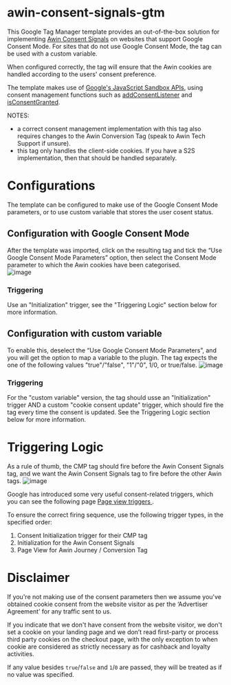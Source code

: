 # awin-consent-signals-gtm
This Google Tag Manager template provides an out-of-the-box solution for implementing [Awin Consent Signals](https://wiki.awin.com/index.php/Consent_Frameworks_for_Advertisers) on websites that support Google Consent Mode. For sites that do not use Google Consent Mode, the tag can be used with a custom variable.

When configured correctly, the tag will ensure that the Awin cookies are handled according to the users' consent preference.

The template makes use of [Google's JavaScript Sandbox APIs](https://developers.google.com/tag-platform/tag-manager/templates/api), using consent management functions such as [addConsentListener](https://developers.google.com/tag-platform/tag-manager/templates/api#addconsentlistener) and [isConsentGranted](https://developers.google.com/tag-platform/tag-manager/templates/api#isconsentgranted).

NOTES: 
* a correct consent management implementation with this tag also requires changes to the Awin Conversion Tag (speak to Awin Tech Support if unsure).
* this tag only handles the client-side cookies. If you have a S2S implementation, then that should be handled separately.

# Configurations
The template can be configured to make use of the Google Consent Mode parameters, or to use custom variable that stores the user cosent status.

## Configuration with Google Consent Mode
After the template was imported, click on the resulting tag and tick the “Use Google Consent Mode Parameters” option, then select the Consent Mode parameter to which the Awin cookies have been categorised.  
![image](https://github.com/user-attachments/assets/aa28bce8-31b9-4689-be31-2cbfcabfadf5)

### Triggering
Use an "Initialization" trigger, see the "Triggering Logic" section below for more information.

## Configuration with custom variable
To enable this, deselect the “Use Google Consent Mode Parameters”, and you will get the option to map a variable to the plugin. The tag expects the one of the following values "true"/"false", "1"/"0", 1/0, or true/false.
![image](https://github.com/user-attachments/assets/18bb4e65-b820-4993-a4e9-f6e0dd3ef96f)

### Triggering
For the "custom variable" version, the tag should usse an "Initialization" trigger AND a custom "cookie consent update" trigger, which should fire the tag every time the consent is updated. 
See the Triggering Logic section below for more information.

# Triggering Logic
As a rule of thumb, the CMP tag should fire before the Awin Consent Signals tag, and we want the Awin Consent Signals tag to fire before the other Awin tags. 
![image](https://github.com/user-attachments/assets/211b33ff-1d4d-4525-8e17-9beb24957597)

Google has introduced some very useful consent-related triggers, which you can see the following page [Page view triggers
](https://support.google.com/tagmanager/answer/7679319?sjid=14804513256528510308-EU).

To ensure the correct firing sequence, use the following trigger types, in the specified order:
1.	Consent Initialization trigger for their CMP tag
2.	Initialization for the Awin Consent Signals
3.	Page View for Awin Journey / Conversion Tag

# Disclaimer

If you're not making use of the consent parameters then we assume you've obtained cookie consent from the website visitor as per the ‘Advertiser Agreement’ for any traffic sent to us.

If you indicate that we don't have consent from the website visitor, we don't set a cookie on your landing page and we don’t read first-party or process third party cookies on the checkout page, with the only exception to when cookie are considered as strictly necessary as for cashback and loyalty activities.

If any value besides `true`/`false` and `1`/`0` are passed, they will be treated as if no value was specified.
